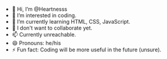 - 👋 Hi, I’m @Heartnesss
- 👀 I’m interested in coding.
- 🌱 I’m currently learning HTML, CSS, JavaScript.
- 💞️ I don't want to collaborate yet.
- 📫 Currently unreachable.
- 😄 Pronouns: he/his
- ⚡ Fun fact: Coding will be more useful in the future (unsure).

<!---
Heartnesss/Heartnesss is a ✨ special ✨ repository because its `README.md` (this file) appears on your GitHub profile.
You can click the Preview link to take a look at your changes.
--->
